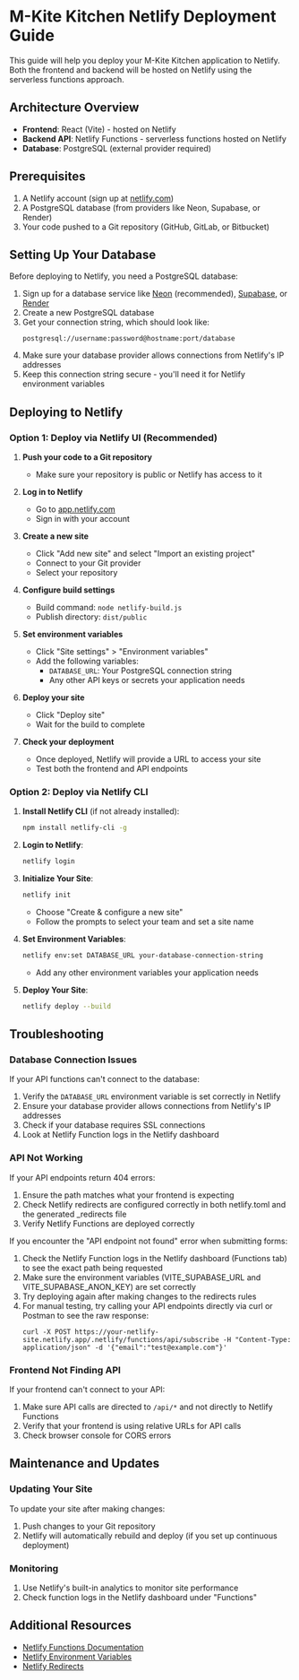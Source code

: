 # M-Kite Kitchen Netlify Deployment Guide

This guide will help you deploy your M-Kite Kitchen application to Netlify. Both the frontend and backend will be hosted on Netlify using the serverless functions approach.

## Architecture Overview

- **Frontend**: React (Vite) - hosted on Netlify
- **Backend API**: Netlify Functions - serverless functions hosted on Netlify
- **Database**: PostgreSQL (external provider required)

## Prerequisites

1. A Netlify account (sign up at [netlify.com](https://netlify.com))
2. A PostgreSQL database (from providers like Neon, Supabase, or Render)
3. Your code pushed to a Git repository (GitHub, GitLab, or Bitbucket)

## Setting Up Your Database

Before deploying to Netlify, you need a PostgreSQL database:

1. Sign up for a database service like [Neon](https://neon.tech/) (recommended), [Supabase](https://supabase.com/), or [Render](https://render.com/)
2. Create a new PostgreSQL database
3. Get your connection string, which should look like:
   ```
   postgresql://username:password@hostname:port/database
   ```
4. Make sure your database provider allows connections from Netlify's IP addresses
5. Keep this connection string secure - you'll need it for Netlify environment variables

## Deploying to Netlify

### Option 1: Deploy via Netlify UI (Recommended)

1. **Push your code to a Git repository**
   - Make sure your repository is public or Netlify has access to it

2. **Log in to Netlify**
   - Go to [app.netlify.com](https://app.netlify.com/)
   - Sign in with your account

3. **Create a new site**
   - Click "Add new site" and select "Import an existing project"
   - Connect to your Git provider
   - Select your repository

4. **Configure build settings**
   - Build command: `node netlify-build.js`
   - Publish directory: `dist/public`

5. **Set environment variables**
   - Click "Site settings" > "Environment variables"
   - Add the following variables:
     - `DATABASE_URL`: Your PostgreSQL connection string
     - Any other API keys or secrets your application needs

6. **Deploy your site**
   - Click "Deploy site"
   - Wait for the build to complete

7. **Check your deployment**
   - Once deployed, Netlify will provide a URL to access your site
   - Test both the frontend and API endpoints

### Option 2: Deploy via Netlify CLI

1. **Install Netlify CLI** (if not already installed):
   ```bash
   npm install netlify-cli -g
   ```

2. **Login to Netlify**:
   ```bash
   netlify login
   ```

3. **Initialize Your Site**:
   ```bash
   netlify init
   ```
   - Choose "Create & configure a new site"
   - Follow the prompts to select your team and set a site name

4. **Set Environment Variables**:
   ```bash
   netlify env:set DATABASE_URL your-database-connection-string
   ```
   - Add any other environment variables your application needs

5. **Deploy Your Site**:
   ```bash
   netlify deploy --build
   ```

## Troubleshooting

### Database Connection Issues

If your API functions can't connect to the database:

1. Verify the `DATABASE_URL` environment variable is set correctly in Netlify
2. Ensure your database provider allows connections from Netlify's IP addresses
3. Check if your database requires SSL connections
4. Look at Netlify Function logs in the Netlify dashboard

### API Not Working

If your API endpoints return 404 errors:

1. Ensure the path matches what your frontend is expecting
2. Check Netlify redirects are configured correctly in both netlify.toml and the generated _redirects file
3. Verify Netlify Functions are deployed correctly

If you encounter the "API endpoint not found" error when submitting forms:

1. Check the Netlify Function logs in the Netlify dashboard (Functions tab) to see the exact path being requested
2. Make sure the environment variables (VITE_SUPABASE_URL and VITE_SUPABASE_ANON_KEY) are set correctly
3. Try deploying again after making changes to the redirects rules
4. For manual testing, try calling your API endpoints directly via curl or Postman to see the raw response:
   ```
   curl -X POST https://your-netlify-site.netlify.app/.netlify/functions/api/subscribe -H "Content-Type: application/json" -d '{"email":"test@example.com"}'
   ```

### Frontend Not Finding API

If your frontend can't connect to your API:

1. Make sure API calls are directed to `/api/*` and not directly to Netlify Functions
2. Verify that your frontend is using relative URLs for API calls
3. Check browser console for CORS errors

## Maintenance and Updates

### Updating Your Site

To update your site after making changes:

1. Push changes to your Git repository
2. Netlify will automatically rebuild and deploy (if you set up continuous deployment)

### Monitoring

1. Use Netlify's built-in analytics to monitor site performance
2. Check function logs in the Netlify dashboard under "Functions"

## Additional Resources

- [Netlify Functions Documentation](https://docs.netlify.com/functions/overview/)
- [Netlify Environment Variables](https://docs.netlify.com/configure-builds/environment-variables/)
- [Netlify Redirects](https://docs.netlify.com/routing/redirects/)